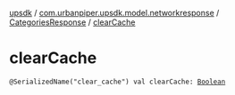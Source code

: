 [upsdk](../../index.md) / [com.urbanpiper.upsdk.model.networkresponse](../index.md) / [CategoriesResponse](index.md) / [clearCache](./clear-cache.md)

# clearCache

`@SerializedName("clear_cache") val clearCache: `[`Boolean`](https://kotlinlang.org/api/latest/jvm/stdlib/kotlin/-boolean/index.html)